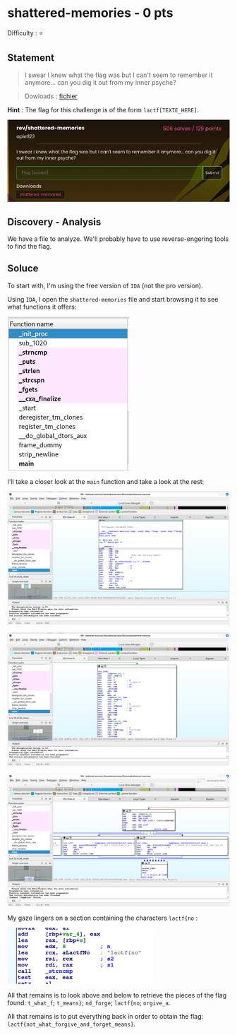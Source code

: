 # shattered-memories - 0 pts

Difficulty :  :star:  

## Statement

> I swear I knew what the flag was but I can't seem to remember it anymore... can you dig it out from my inner psyche?  

> Dowloads : [fichier](./shattered-memories)  

**Hint** : The flag for this challenge is of the form `lactf[TEXTE_HERE]`.

![Copie d'écran](./shattered-memories.png)  

## Discovery - Analysis
We have a file to analyze. We'll probably have to use reverse-engering tools to find the flag.  

## Soluce
To start with, I'm using the free version of `IDA` (not the pro version).  

Using `IDA`, I open the `shattered-memories` file and start browsing it to see what functions it offers:  

![Liste des fonctions](./IDA_fonctions.png)  

I'll take a closer look at the `main` function and take a look at the rest:  

![Fonction Main1](./IDA_fonctionMain1.png)  

![Fonction Main1](./IDA_fonctionMain2.png)  

![Fonction Main1](./IDA_fonctionMain3.png)  

My gaze lingers on a section containing the characters `lactf{no` :  

![Début du flag](./IDA_lactfno.png)  

All that remains is to look above and below to retrieve the pieces of the flag found: `t_what_f`; `t_means}`; `nd_forge`; `lactf{no`; `orgive_a`.  

All that remains is to put everything back in order to obtain the flag: `lactf{not_what_forgive_and_forget_means}`.
